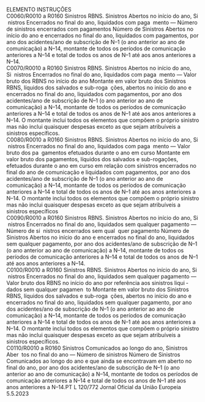  
ELEMENTO  INSTRUÇÕES  
C0060/R0010 
a R0160  Sinistros RBNS. Sinistros 
Abertos no início do ano, Si ­
nistros Encerrados no final do 
ano, liquidados com paga ­
mento — Número de sinistros 
encerrados com pagamentos  Número de Sinistros Abertos no início do ano e encerrados no final do ano, 
liquidados com pagamentos, por ano dos acidentes/ano de subscrição de N–1 (o 
ano anterior ao ano de comunicação) a N–14, montante de todos os períodos de 
comunicação anteriores a N–14 e total de todos os anos de N–1 até aos anos 
anteriores a N–14.  
C0070/R0010 
a R0160  Sinistros RBNS. Sinistros 
Abertos no início do ano, Si ­
nistros Encerrados no final do 
ano, liquidados com paga ­
mento — Valor bruto dos 
RBNS no início do ano  Montante em valor bruto dos Sinistros RBNS, líquidos dos salvados e sub-roga ­
ções, abertos no início do ano e encerrados no final do ano, liquidados com 
pagamentos, por ano dos acidentes/ano de subscrição de N–1 (o ano anterior 
ao ano de comunicação) a N–14, montante de todos os períodos de comunicação 
anteriores a N–14 e total de todos os anos de N–1 até aos anos anteriores a N–14. 
O montante inclui todos os elementos que compõem o próprio sinistro mas não 
inclui quaisquer despesas exceto as que sejam atribuíveis a sinistros específicos.  
C0080/R0010 
a R0160  Sinistros RBNS. Sinistros 
Abertos no início do ano, Si ­
nistros Encerrados no final do 
ano, liquidados com paga ­
mento — Valor bruto dos pa ­
gamentos efetuados durante o 
ano em curso  Montante em valor bruto dos pagamentos, líquidos dos salvados e sub-rogações, 
efetuados durante o ano em curso em relação com sinistros encerrados no final 
do ano de comunicação e liquidados com pagamentos, por ano dos acidentes/ano 
de subscrição de N–1 (o ano anterior ao ano de comunicação) a N–14, montante 
de todos os períodos de comunicação anteriores a N–14 e total de todos os anos 
de N–1 até aos anos anteriores a N–14. 
O montante inclui todos os elementos que compõem o próprio sinistro mas não 
inclui quaisquer despesas exceto as que sejam atribuíveis a sinistros específicos  
C0090/R0010 
a R0160  Sinistros RBNS. Sinistros 
Abertos no início do ano, Si ­
nistros Encerrados no final do 
ano, liquidados sem qualquer 
pagamento — Número de si ­
nistros encerrados sem qual ­
quer pagamento  Número de Sinistros Abertos no início do ano e encerrados no final do ano, 
liquidados sem qualquer pagamento, por ano dos acidentes/ano de subscrição de 
N–1 (o ano anterior ao ano de comunicação) a N–14, montante de todos os 
períodos de comunicação anteriores a N–14 e total de todos os anos de N–1 até 
aos anos anteriores a N–14.  
C0100/R0010 
a R0160  Sinistros RBNS. Sinistros 
Abertos no início do ano, Si ­
nistros Encerrados no final do 
ano, liquidados sem qualquer 
pagamento — Valor bruto dos 
RBNS no início do ano por 
referência aos sinistros liqui ­
dados sem qualquer pagamen ­
to  Montante em valor bruto dos Sinistros RBNS, líquidos dos salvados e sub-roga ­
ções, abertos no início do ano e encerrados no final do ano, liquidados sem 
qualquer pagamento, por ano dos acidentes/ano de subscrição de N–1 (o ano 
anterior ao ano de comunicação) a N–14, montante de todos os períodos de 
comunicação anteriores a N–14 e total de todos os anos de N–1 até aos anos 
anteriores a N–14. 
O montante inclui todos os elementos que compõem o próprio sinistro mas não 
inclui quaisquer despesas exceto as que sejam atribuíveis a sinistros específicos.  
C0110/R0010 
a R0160  Sinistros Comunicados ao 
longo do ano, Sinistros Aber ­
tos no final do ano — Número 
de sinistros  Número de Sinistros Comunicados ao longo do ano e que ainda se encontravam 
em aberto no final do ano, por ano dos acidentes/ano de subscrição de N–1 (o 
ano anterior ao ano de comunicação) a N–14, montante de todos os períodos de 
comunicação anteriores a N–14 e total de todos os anos de N–1 até aos anos 
anteriores a N–14.PT  L 120/772 Jornal Oficial da União Europeia 5.5.2023